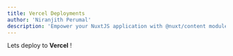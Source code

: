```yaml
---
title: Vercel Deployments
author: 'Niranjith Perumal'
description: 'Empower your NuxtJS application with @nuxt/content module: write in a content/ directory and fetch your Markdown, JSON, YAML and CSV files through a MongoDB like API, acting as a Git-based Headless CMS.'
---
```


Lets deploy to **Vercel** !